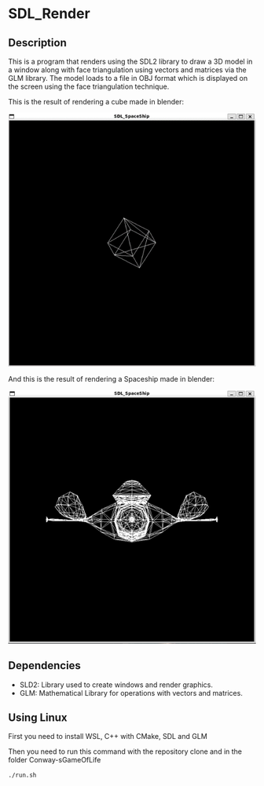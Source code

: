 # SDL_Render

## Description
This is a program that renders using the SDL2 library to draw a 3D model in a window along with face triangulation using vectors and matrices via the GLM library. The model loads to a file in OBJ format which is displayed on the screen using the face triangulation technique.

This is the result of rendering a cube made in blender: 

![Cube](cube.png)

And this is the result of rendering a Spaceship made in blender:

![SpaceShip](SpaceShip.png)

## Dependencies
- SLD2: Library used to create windows and render graphics.
- GLM: Mathematical Library for operations with vectors and matrices.

## Using Linux

First you need to install WSL, C++ with CMake, SDL and GLM

Then you need to run this command with the repository clone and in the folder Conway-sGameOfLife

```shell
./run.sh
```
